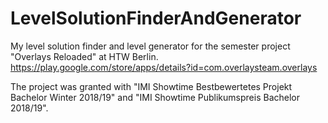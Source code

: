 # LevelSolutionFinderAndGenerator

My level solution finder and level generator for the semester project "Overlays Reloaded" at HTW Berlin. 
https://play.google.com/store/apps/details?id=com.overlaysteam.overlays

The project was granted with "IMI Showtime Bestbewertetes Projekt Bachelor Winter 2018/19" 
and "IMI Showtime Publikumspreis Bachelor 2018/19".
